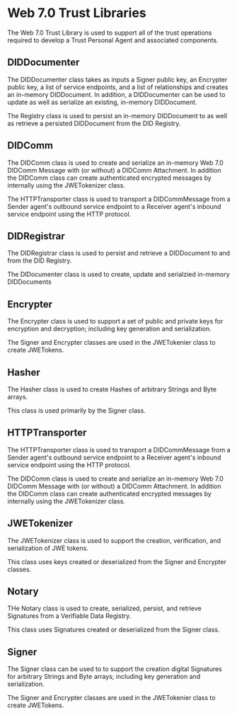 ﻿# Web 7.0 Trust Libraries

The Web 7.0 Trust Library is used to support all of the trust operations required to develop a Trust Personal Agent and associated components.

## DIDDocumenter

The DIDDocumenter class takes as inputs a Signer public key, an Encrypter public key, a list of service endpoints, and a list of relationships and creates an in-memory DIDDocument. In addition, a DIDDocumenter can be used to update as well as serialize an existing, in-memory DIDDocument.

The Registry class is used to persist an in-memory DIDDocument to as well as retrieve a persisted DIDDocument from the DID Registry.

## DIDComm

The DIDComm class is used to create and serialize an in-memory Web 7.0 DIDComm Message with (or without) a DIDComm Attachment. In addition the DIDComm class can create authenticated encrypted messages by internally using the JWETokenizer class.

The HTTPTransporter class is used to transport a DIDCommMessage from a Sender agent's outbound service endpoint to a Receiver agent's inbound service endpoint using the HTTP protocol.

## DIDRegistrar

The DIDRegistrar class is used to persist and retrieve a DIDDocument to and from the DID Registry.

The DIDocumenter class is used to create, update and serialzied in-memory DIDDocuments

## Encrypter

The Encrypter class is used to support a set of public and private keys for encryption and decryption; including key generation and serialization.

The Signer and Encrypter classes are used in the JWETokenier class to create JWETokens.

## Hasher

The Hasher class is used to create Hashes of arbitrary Strings and Byte arrays.

This class is used primarily by the Signer class.

## HTTPTransporter

The HTTPTransporter class is used to transport a DIDCommMessage from a Sender agent's outbound service endpoint to a Receiver agent's inbound service endpoint using the HTTP protocol.

The DIDComm class is used to create and serialize an in-memory Web 7.0 DIDComm Message with (or without) a DIDComm Attachment. In addition the DIDComm class can create authenticated encrypted messages by internally using the JWETokenizer class.

## JWETokenizer

The JWETokenizer class is used to support the creation, verification, and serialization of JWE tokens. 

This class uses keys created or deserialized from the Signer and Encrypter classes. 

## Notary

THe Notary class is used to create, serialized, persist, and retrieve Signatures from a Verifiable Data Registry.

This class uses Signatures created or deserialized from the Signer class.

## Signer

The Signer class can be used to to support the creation digital Signatures for arbitrary Strings and Byte arrays; including key generation and serialization.

The Signer and Encrypter classes are used in the JWETokenier class to create JWETokens.
